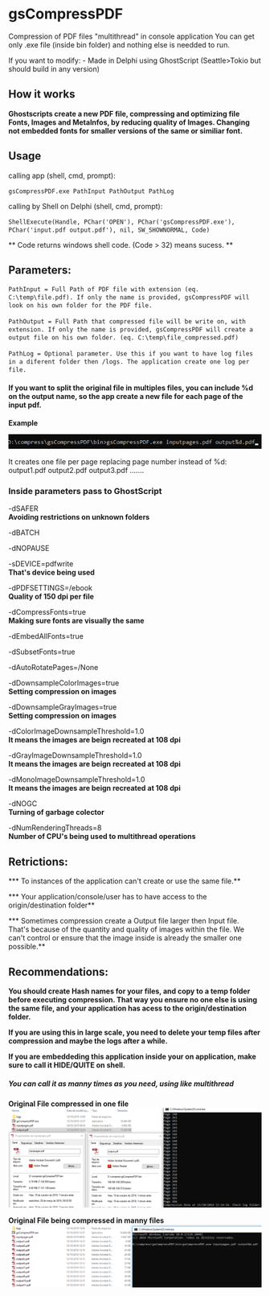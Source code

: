 # gsCompressPDF
Compression of PDF files "multithread" in console application 
You can get only .exe file (inside bin folder) and nothing else is needded to run.

If you want to modify:
	- Made in Delphi using GhostScript (Seattle>Tokio but should build in any version) 

## How it works

**Ghostscripts create a new PDF file, compressing and optimizing file Fonts, Images and MetaInfos, by reducing quality of Images. Changing not embedded fonts for smaller versions of the same or similiar font.**

## Usage


calling app (shell, cmd, prompt):

```
gsCompressPDF.exe PathInput PathOutput PathLog
```

calling by Shell on Delphi (shell, cmd, prompt):

```
ShellExecute(Handle, PChar('OPEN'), PChar('gsCompressPDF.exe'), PChar('input.pdf output.pdf'), nil, SW_SHOWNORMAL, Code)
```

** Code returns windows shell code. (Code > 32) means sucess. **

## Parameters:

	PathInput = Full Path of PDF file with extension (eq. C:\temp\file.pdf). If only the name is provided, gsCompressPDF will look on his own folder for the PDF file.
	
	PathOutput = Full Path that compressed file will be write on, with extension. If only the name is provided, gsCompressPDF will create a output file on his own folder. (eq. C:\temp\file_compressed.pdf)

	PathLog = Optional parameter. Use this if you want to have log files in a diferent folder then /logs. The application create one log per file.
	
#### If you want to split the original file in multiples files, you can include %d on the output name, so the app create a new file for each page of the input pdf. 

**Example**

![commandToSplit](/prints/commandToSplit.png)

It creates one file per page replacing page number instead of %d:
output1.pdf
output2.pdf
output3.pdf
.......

### Inside parameters pass to GhostScript

  -dSAFER															
**Avoiding restrictions on unknown folders**

  -dBATCH

  -dNOPAUSE

  -sDEVICE=pdfwrite										
**That's device being used**
  
  -dPDFSETTINGS=/ebook								
**Quality of 150 dpi per file**
  
  -dCompressFonts=true								
**Making sure fonts are visually the same**
  
  -dEmbedAllFonts=true
  
  -dSubsetFonts=true
  
  -dAutoRotatePages=/None
  
  -dDownsampleColorImages=true				
**Setting compression on images**
  
  -dDownsampleGrayImages=true					
**Setting compression on images**
  
  -dColorImageDownsampleThreshold=1.0	
**It means the images are beign recreated at 108 dpi**
  
  -dGrayImageDownsampleThreshold=1.0	
**It means the images are beign recreated at 108 dpi**
  
  -dMonoImageDownsampleThreshold=1.0	
**It means the images are beign recreated at 108 dpi**
  
  -dNOGC															
**Turning of garbage colector**
  
  -dNumRenderingThreads=8							
**Number of CPU's being used to multithread operations**

## Retrictions:

*** To instances of the application can't create or use the same file.**
	
*** Your application/console/user has to have access to the origin/destination folder**

*** Sometimes compression create a Output file larger then Input file. That's because of the quantity and quality of images within the file. We can't control or ensure that the image inside is already the smaller one possible.**

## Recommendations:
	
**You should create Hash names for your files, and copy to a temp folder before executing compression. That way you ensure no one else is using the same file, and your application has acess to the origin/destination folder.**

**If you are using this in large scale, you need to delete your temp files after compression and maybe the logs after a while.**

**If you are embeddeding this application inside your on application, make sure to call it HIDE/QUITE on shell.**



##### You can call it as manny times as you need, using like multithread

**Original File compressed in one file**
![originalFileToCompressed](/prints/originalFileToCompressed.png)


**Original File being compressed in manny files**
![originalFileToManny](/prints/originalFileToManny.png)
